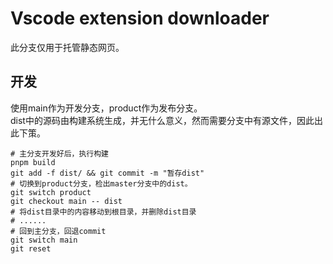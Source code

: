 # Vscode extension downloader
此分支仅用于托管静态网页。  
## 开发
使用main作为开发分支，product作为发布分支。  
dist中的源码由构建系统生成，并无什么意义，然而需要分支中有源文件，因此出此下策。
```pwsh
# 主分支开发好后，执行构建
pnpm build
git add -f dist/ && git commit -m "暂存dist"
# 切换到product分支，检出master分支中的dist。  
git switch product
git checkout main -- dist
# 将dist目录中的内容移动到根目录，并删除dist目录
# ......
# 回到主分支，回退commit
git switch main
git reset 
```